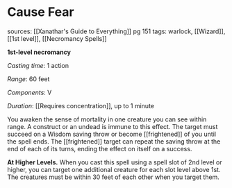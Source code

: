 # Cause Fear
sources: [[Xanathar's Guide to Everything]] pg 151
tags: warlock, [[Wizard]], [[1st level]], [[Necromancy Spells]]

**1st-level necromancy**

*Casting time*: 1 action

*Range*: 60 feet

*Components*: V

*Duration*: [[Requires concentration]], up to 1 minute

You awaken the sense of mortality in one creature you can see within range. A construct or an undead is immune to this effect. The target must succeed on a Wisdom saving throw or become [[frightened]] of you until the spell ends. The [[frightened]] target can repeat the saving throw at the end of each of its turns, ending the effect on itself on a success.

**At Higher Levels.** When you cast this spell using a spell slot of 2nd level or higher, you can target one additional creature for each slot level above 1st. The creatures must be within 30 feet of each other when you target them.
